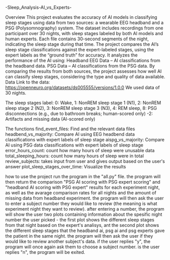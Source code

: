 -Sleep_Analysis-AI_vs_Experts-

Overview
This project evaluates the accuracy of AI models in classifying sleep stages using data from two sources: a wearable EEG headband and a PSG (Polysomnography) system.
The dataset includes recordings from one participant over 30 nights, with sleep stages labeled by both AI models and human experts. Each file contains 30-second segments of the night, indicating the sleep stage during that time.
The project compares the AI’s sleep stage classifications against the expert-labeled stages, using the expert labels as the “ground truth” for accuracy.
It analyzes the performance of the AI using:
Headband EEG Data – AI classifications from the headband data.
PSG Data – AI classifications from the PSG data.
By comparing the results from both sources, the project assesses how well AI can classify sleep stages, considering the type and quality of data available.
Data
Link to the data: https://openneuro.org/datasets/ds005555/versions/1.0.0
We used data of 30 nights.

The sleep stages label:
0: Wake,
1: NonREM sleep stage 1 (N1),
2: NonREM sleep stage 2 (N2),
3: NonREM sleep stage 3 (N3),
4: REM sleep,
8: PSG disconnections (e.g., due to bathroom breaks; human-scored only)
-2: Artifacts and missing data (AI-scored only)

The functions
find_event_files: Find and the relevant data files 
headbend_vs_majority: Compare AI using EEG headbend data classifications with expert labels of sleep stage
aispg_vs_majority: Compare AI using PSG data classifications with expert labels of sleep stage
error_hours_count: count how many hours of sleep were unusable data
total_sleeping_hours: count how many hours of sleep were in total
review_subjects: takes input from user and gives output based on the user's answer
plot_sleep_stages_over_time: Visualize the results

how to use the project
run the program in the "all.py" file. the program will then return the comparison "PSG AI scoring with PSG expert scoring" and "headband AI scoring with PSG expert" results for each experiment night, as well as the avarage comparison rates for all nights and the amount of missing data from headband experiment. the program will then ask the user to enter a subject number they would like to review (the meaning is what experiment night they want to review). after entering a number, the program will show the user two plots containing information about the spesific night number the user picked - the first plot shows the different sleep stages from that night based on the expert's analisys, ant the second plot shows the different sleep stages that the headband ai, psg ai and psg experts gave the patient in the same night.
the program will then ask the user if they would like to review another subject's data. if the user replies "y", the program will once again ask them to choose a subject number. is the user replies "n", the program will be exited. 
